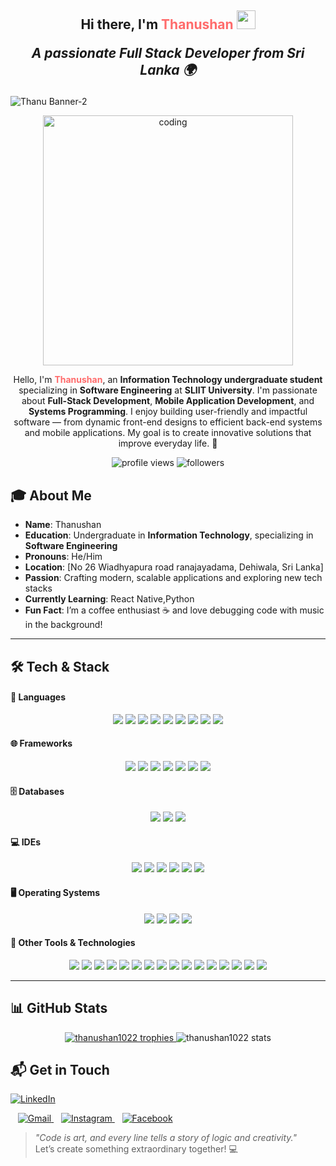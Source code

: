 
 <h2 align="center">Hi there, I'm <span style="color:#FF6B6B;"><strong>Thanushan</strong></span> <img src="https://raw.githubusercontent.com/MartinHeinz/MartinHeinz/master/wave.gif" width="30px" height="30px">

<p align="center">
  <i><strong>A passionate Full Stack Developer from Sri Lanka</strong> 🌍</i>
</p>
</h2>

![Thanu Banner-2](https://camo.githubusercontent.com/2be3120110be001c5fd9c4cce41ed31ad367ad11d607d3873f4a72227f445315/68747470733a2f2f69302e77702e636f6d2f77616e646572696e2e6465762f77702d636f6e74656e742f75706c6f6164732f323031392f31322f63726f702d302d302d313137302d3339302d302d61626f75742d636f7665722e706e673f773d313137302673736c3d31)


<p align="center"><img align="center" alt="coding" width="400" src="https://camo.githubusercontent.com/4d9f5ecceb711eec6e2018f38a5677dc657c9738d4a65ba3b928c41c0a45b439/68747470733a2f2f6d69726f2e6d656469756d2e636f6d2f6d61782f313336302f302a37513379765349765f7430696f4a2d5a2e676966"></p>

<p align="center">
  Hello, I'm <strong><span style="color:#FF6B6B;">Thanushan</span></strong>, an <strong>Information Technology undergraduate student</strong> specializing in <strong>Software Engineering</strong> at <strong>SLIIT University</strong>. I'm passionate about <strong>Full-Stack Development</strong>, <strong>Mobile Application Development</strong>, and <strong>Systems Programming</strong>. I enjoy building user-friendly and impactful software — from dynamic front-end designs to efficient back-end systems and mobile applications. My goal is to create innovative solutions that improve everyday life. 🚀
</p>





<p align="center">
  <img src="https://komarev.com/ghpvc/?username=thanushan-dev&style=flat-square&color=blue" alt="profile views"/>
  <img src="https://img.shields.io/github/followers/thanushan-dev?label=Follow&style=social" alt="followers"/>
  
</p>





## 🎓 About Me

- **Name**: Thanushan  
- **Education**: Undergraduate in **Information Technology**, specializing in **Software Engineering**  
- **Pronouns**: He/Him  
- **Location**: [No 26 Wiadhyapura road ranajayadama, Dehiwala, Sri Lanka]  
- **Passion**: Crafting modern, scalable applications and exploring new tech stacks
- **Currently Learning**: React Native,Python 
- **Fun Fact**: I’m a coffee enthusiast ☕ and love debugging code with music in the background!

---

## 🛠️ Tech & Stack

#### 🚀 Languages
<div align="center">
  <img src="https://img.shields.io/badge/HTML5-E34F26?style=for-the-badge&logo=html5&logoColor=white"/>
  <img src="https://img.shields.io/badge/CSS3-1572B6?style=for-the-badge&logo=css3&logoColor=white"/>
  <img src="https://img.shields.io/badge/JavaScript-F7DF1E?style=for-the-badge&logo=javascript&logoColor=black"/>
  <img src="https://img.shields.io/badge/Java-ED8B00?style=for-the-badge&logo=java&logoColor=white"/>
  <img src="https://img.shields.io/badge/C++-00599C?style=for-the-badge&logo=c%2B%2B&logoColor=white"/>
  <img src="https://img.shields.io/badge/C-00599C?style=for-the-badge&logo=c&logoColor=white"/>
  <img src="https://img.shields.io/badge/PHP-777BB4?style=for-the-badge&logo=php&logoColor=white"/>
  <img src="https://img.shields.io/badge/Kotlin-0095D5?style=for-the-badge&logo=kotlin&logoColor=white"/>
  <img src="https://img.shields.io/badge/Python-3776AB?style=for-the-badge&logo=python&logoColor=white"/>
</div>

#### 🌐 Frameworks
<div align="center">
  <img src="https://img.shields.io/badge/Express.js-000000?style=for-the-badge&logo=express&logoColor=white"/>
  <img src="https://img.shields.io/badge/Yarn-2C8EBB?style=for-the-badge&logo=yarn&logoColor=white"/>
  <img src="https://img.shields.io/badge/NPM-CB3837?style=for-the-badge&logo=npm&logoColor=white"/>
  <img src="https://img.shields.io/badge/Node.js-339933?style=for-the-badge&logo=node.js&logoColor=white"/>
  <img src="https://img.shields.io/badge/React-61DAFB?style=for-the-badge&logo=react&logoColor=black"/>
  <img src="https://img.shields.io/badge/Laravel-FF2D20?style=for-the-badge&logo=laravel&logoColor=white"/>
  <img src="https://img.shields.io/badge/Bootstrap-7952B3?style=for-the-badge&logo=bootstrap&logoColor=white"/>
</div>

#### 🗄️ Databases
<div align="center">
  <img src="https://img.shields.io/badge/MySQL-00000F?style=for-the-badge&logo=mysql&logoColor=white"/>
  <img src="https://img.shields.io/badge/SQLite-003B57?style=for-the-badge&logo=sqlite&logoColor=white"/>
  <img src="https://img.shields.io/badge/MongoDB-47A248?style=for-the-badge&logo=mongodb&logoColor=white"/>
</div>

#### 💻 IDEs
<div align="center">
  <img src="https://img.shields.io/badge/Android%20Studio-3DDC84?style=for-the-badge&logo=android-studio&logoColor=white"/>
  <img src="https://img.shields.io/badge/Sublime%20Text-FF9800?style=for-the-badge&logo=sublime-text&logoColor=white"/>
  <img src="https://img.shields.io/badge/VS%20Code-007ACC?style=for-the-badge&logo=visual-studio-code&logoColor=white"/>
  <img src="https://img.shields.io/badge/Eclipse-2C2255?style=for-the-badge&logo=eclipse&logoColor=white"/>
  <img src="https://img.shields.io/badge/Notepad++-90E59A?style=for-the-badge&logo=notepadplusplus&logoColor=black"/>
  <img src="https://img.shields.io/badge/IDLE-3776AB?style=for-the-badge&logo=python&logoColor=white"/>
</div>

#### 🖥️ Operating Systems
<div align="center">
  <img src="https://img.shields.io/badge/Linux-FCC624?style=for-the-badge&logo=linux&logoColor=black"/>
  <img src="https://img.shields.io/badge/Ubuntu-E95420?style=for-the-badge&logo=ubuntu&logoColor=white"/>
  <img src="https://img.shields.io/badge/Windows-0078D6?style=for-the-badge&logo=windows&logoColor=white"/>
  <img src="https://img.shields.io/badge/Android-3DDC84?style=for-the-badge&logo=android&logoColor=white"/>
</div>

#### 🧰 Other Tools & Technologies
<div align="center">
  <img src="https://img.shields.io/badge/Git-F05032?style=for-the-badge&logo=git&logoColor=white"/>
  <img src="https://img.shields.io/badge/Postman-FF6C37?style=for-the-badge&logo=postman&logoColor=white"/>
  <img src="https://img.shields.io/badge/XAMPP-FB7A24?style=for-the-badge&logo=xampp&logoColor=white"/>
  <img src="https://img.shields.io/badge/Shell_Script-121011?style=for-the-badge&logo=gnu-bash&logoColor=white"/>
  <img src="https://img.shields.io/badge/Markdown-000000?style=for-the-badge&logo=markdown&logoColor=white"/>
  <img src="https://img.shields.io/badge/SASS-CC6699?style=for-the-badge&logo=sass&logoColor=white"/>
  <img src="https://img.shields.io/badge/JSON-5E5C5C?style=for-the-badge&logo=json&logoColor=white"/>
  <img src="https://img.shields.io/badge/jQuery-0769AD?style=for-the-badge&logo=jquery&logoColor=white"/>
  <img src="https://img.shields.io/badge/React_Router-CA4245?style=for-the-badge&logo=react-router&logoColor=white"/>
  <img src="https://img.shields.io/badge/Styled--Components-DB7093?style=for-the-badge&logo=styled-components&logoColor=white"/>
  <img src="https://img.shields.io/badge/Font%20Awesome-339AF0?style=for-the-badge&logo=font-awesome&logoColor=white"/>
  <img src="https://img.shields.io/badge/Figma-F24E1E?style=for-the-badge&logo=figma&logoColor=white"/>
  <img src="https://img.shields.io/badge/Canva-00C4CC?style=for-the-badge&logo=canva&logoColor=white"/>
  <img src="https://img.shields.io/badge/AdobeXD-FF61F6?style=for-the-badge&logo=adobexd&logoColor=white"/>
  <img src="https://img.shields.io/badge/Sketch-F7B500?style=for-the-badge&logo=sketch&logoColor=white"/>
  <img src="https://img.shields.io/badge/Invision-FF3366?style=for-the-badge&logo=invision&logoColor=white"/>
</div>



---

## 📊 GitHub Stats

<div align="center">

  <!-- Trophy Section -->
  <a href="https://github.com/ryo-ma/github-profile-trophy">
    <img src="https://github-profile-trophy.vercel.app/?username=thanushan1022&theme=onedark" alt="thanushan1022 trophies" />
  </a>

  <!-- GitHub Stats -->
  <img src="https://github-readme-stats.vercel.app/api?username=thanushan1022&show_icons=true&locale=en&theme=dark&bg_color=000000&hide_border=true" alt="thanushan1022 stats" />

</div>

## 📬 Get in Touch

<p align="left">
  <a href="https://www.linkedin.com/in/thanushan-logenthiran-76b060371/" target="_blank">
  <img alt="LinkedIn" src="https://img.icons8.com/color/48/000000/linkedin.png"/>
</a>

  &nbsp;&nbsp;
  <a href="mailto:thanushan1022@gmail.com" target="_blank">
    <img alt="Gmail" src="https://img.icons8.com/color/48/000000/gmail--v1.png"/>
  </a>
  &nbsp;&nbsp;
  <a href="https://instagram.com/thanu_shan22" target="_blank">
    <img alt="Instagram" src="https://img.icons8.com/color/48/000000/instagram-new--v1.png"/>
  </a>
  &nbsp;&nbsp;
  <a href="https://facebook.com/thanushan.dev" target="_blank">
    <img alt="Facebook" src="https://img.icons8.com/color/48/000000/facebook-new.png"/>
  </a>
</p>







> *"Code is art, and every line tells a story of logic and creativity."*  
> Let’s create something extraordinary together! 💻
